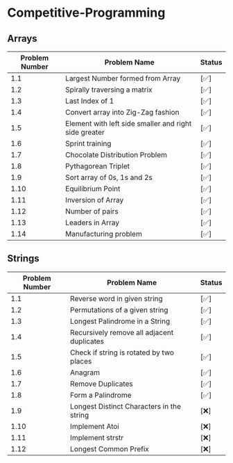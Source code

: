 # Competitive-Programming

## Arrays 
|Problem Number | Problem Name | Status|
|--- | --- | --- |
| 1.1 | Largest Number formed from Array | [✅]
| 1.2 | Spirally traversing a matrix | [✅]
| 1.3 | Last Index of 1 | [✅]
| 1.4 | Convert array into Zig-Zag fashion |  [✅]
| 1.5 | Element with left side smaller and right side greater | [✅]
| 1.6 | Sprint training | [✅]
| 1.7 | Chocolate Distribution Problem | [✅]
| 1.8 | Pythagorean Triplet | [✅]
| 1.9 | Sort array of 0s, 1s and 2s | [✅]
| 1.10 | Equilibrium Point | [✅]
| 1.11 | Inversion of Array | [✅]
| 1.12 | Number of pairs |  [✅]
| 1.13 | Leaders in Array |  [✅]
| 1.14 | Manufacturing problem |  [✅]

## Strings 
|Problem Number | Problem Name | Status|
|--- | --- | --- |
| 1.1 | Reverse word in given string | [✅]
| 1.2 | Permutations of a given string | [✅]
| 1.3 | Longest Palindrome in a String | [✅]
| 1.4 | Recursively remove all adjacent duplicates | [✅]
| 1.5 | Check if string is rotated by two places | [✅]
| 1.6 | Anagram | [✅]
| 1.7 | Remove Duplicates | [✅]
| 1.8 | Form a Palindrome | [✅]
| 1.9 | Longest Distinct Characters in the string | [❌]
| 1.10 | Implement Atoi | [❌]
| 1.11 | Implement strstr | [❌]
| 1.12 | Longest Common Prefix | [❌]

